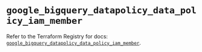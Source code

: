 # `google_bigquery_datapolicy_data_policy_iam_member`

Refer to the Terraform Registry for docs: [`google_bigquery_datapolicy_data_policy_iam_member`](https://registry.terraform.io/providers/hashicorp/google/6.37.0/docs/resources/bigquery_datapolicy_data_policy_iam_member).
